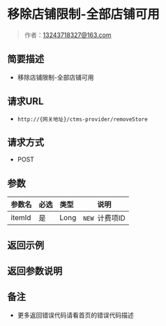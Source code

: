 # 移除店铺限制-全部店铺可用

> 作者：13243718327@163.com

## 简要描述

- 移除店铺限制-全部店铺可用

## 请求URL
- ` http://{网关地址}/ctms-provider/removeStore `
  
## 请求方式
- POST

## 参数

|参数名|必选|类型|说明|
|:----    |:---|:----- |-----   |
|itemId |是  |Long |`NEW `计费项ID   |


## 返回示例 


## 返回参数说明 



## 备注 

- 更多返回错误代码请看首页的错误代码描述